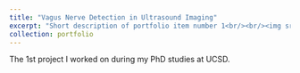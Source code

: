 ```yaml
---
title: "Vagus Nerve Detection in Ultrasound Imaging"
excerpt: "Short description of portfolio item number 1<br/><br/><img src='/images/vagus_project_outline.png' width='500' height='300'>"
collection: portfolio
---
```


The 1st project I worked on during my PhD studies at UCSD.
